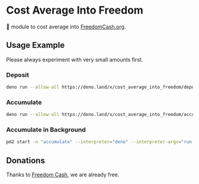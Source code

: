 # Cost Average Into Freedom
🦕 module to cost average into [FreedomCash.org](https://FreedomCash.org).

## Usage Example

Please always experiment with very small amounts first.

### Deposit
```sh
deno run --allow-all https://deno.land/x/cost_average_into_freedom/deposit.ts
```

### Accumulate
```sh
deno run --allow-all https://deno.land/x/cost_average_into_freedom/accumulate.ts
```

### Accumulate in Background
```sh
pm2 start -n "accumulate" --interpreter="deno" --interpreter-args="run --allow-net --allow-env" https://deno.land/x/cost_average_into_freedom/accumulate.ts
```

## Donations
Thanks to [Freedom Cash](https://FreedomCash.org), we are already free.  
